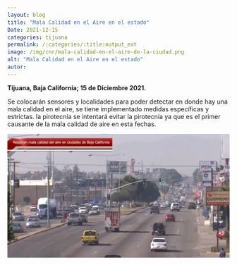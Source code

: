 ```yaml
---
layout: blog
title: "Mala Calidad en el Aire en el estado"
Date: 2021-12-15
categories: tijuana
permalink: /:categories/:title:output_ext
image: /img/cnr/mala-calidad-en-el-aire-de-la-ciudad.png
alt: "Mala Calidad en el Aire en el estado"
autor:
---
```


**Tijuana, Baja California; 15 de Diciembre 2021.** 

Se colocarán sensores  y localidades para poder detectar en donde hay una mala calidad en el aire, se tiene implementado medidas específicas y estrictas.
la pirotecnia  se intentará evitar la pirotecnia ya que es el primer causante de la mala calidad de aire en esta fechas. 


<div id="carouselExampleSlidesOnly" class="carousel slide" data-ride="carousel">
  <div class="carousel-inner">
    <div class="carousel-item active">
       <img class="d-block w-100" src="/img/cnr/mala-calidad-en-el-aire-de-la-ciudad.png" loading="lazy"  alt="Mala Calidad en el Aire en el estado">
    </div>
  </div>
</div>